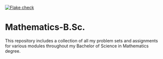 [![Flake check](https://github.com/michaelvanstraten/Mathematics-B.Sc./actions/workflows/check.yaml/badge.svg)](https://github.com/michaelvanstraten/Mathematics-B.Sc./actions/workflows/check.yaml)

# Mathematics-B.Sc.

This repository includes a collection of all my problem sets and assignments for
various modules throughout my Bachelor of Science in Mathematics degree.
